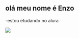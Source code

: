 ## olá meu nome é Enzo

-estou etudando no alura











![](https://media.tenor.com/PKKCAakpBZIAAAAM/neyney-neymar.gif)
